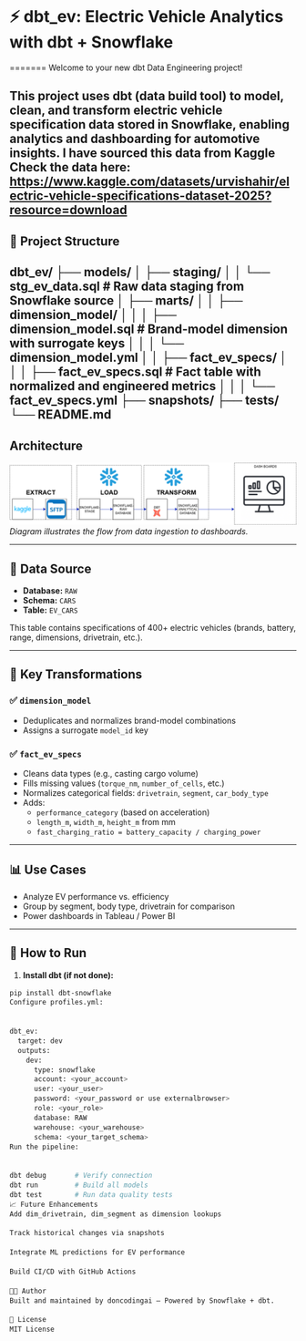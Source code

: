 # ⚡ dbt_ev: Electric Vehicle Analytics with dbt + Snowflake
=======
Welcome to your new dbt Data Engineering project!


This project uses **dbt (data build tool)** to model, clean, and transform electric vehicle specification data stored in **Snowflake**, enabling analytics and dashboarding for automotive insights.
I have sourced this data from Kaggle Check the data here:
https://www.kaggle.com/datasets/urvishahir/electric-vehicle-specifications-dataset-2025?resource=download
---

## 📁 Project Structure

dbt_ev/
├── models/
│ ├── staging/
│ │ └── stg_ev_data.sql # Raw data staging from Snowflake source
│ ├── marts/
│ │ ├── dimension_model/
│ │ │ ├── dimension_model.sql # Brand-model dimension with surrogate keys
│ │ │ └── dimension_model.yml
│ │ ├── fact_ev_specs/
│ │ │ ├── fact_ev_specs.sql # Fact table with normalized and engineered metrics
│ │ │ └── fact_ev_specs.yml
├── snapshots/
├── tests/
└── README.md
---
## Architecture
![Architecture Diagram](./DBT_ETL.png)  
*Diagram illustrates the flow from data ingestion to dashboards.*


---

## 🚗 Data Source

- **Database:** `RAW`  
- **Schema:** `CARS`  
- **Table:** `EV_CARS`

This table contains specifications of 400+ electric vehicles (brands, battery, range, dimensions, drivetrain, etc.).

---

## 🔧 Key Transformations

### ✅ `dimension_model`
- Deduplicates and normalizes brand-model combinations
- Assigns a surrogate `model_id` key

### ✅ `fact_ev_specs`
- Cleans data types (e.g., casting cargo volume)
- Fills missing values (`torque_nm`, `number_of_cells`, etc.)
- Normalizes categorical fields: `drivetrain`, `segment`, `car_body_type`
- Adds:
  - `performance_category` (based on acceleration)
  - `length_m`, `width_m`, `height_m` from mm
  - `fast_charging_ratio = battery_capacity / charging_power`

---

## 📊 Use Cases

- Analyze EV performance vs. efficiency
- Group by segment, body type, drivetrain for comparison
- Power dashboards in Tableau / Power BI

---

## 🧪 How to Run

1. **Install dbt (if not done):**

```bash
pip install dbt-snowflake
Configure profiles.yml:


dbt_ev:
  target: dev
  outputs:
    dev:
      type: snowflake
      account: <your_account>
      user: <your_user>
      password: <your_password or use externalbrowser>
      role: <your_role>
      database: RAW
      warehouse: <your_warehouse>
      schema: <your_target_schema>
Run the pipeline:


dbt debug       # Verify connection
dbt run         # Build all models
dbt test        # Run data quality tests
📈 Future Enhancements
Add dim_drivetrain, dim_segment as dimension lookups

Track historical changes via snapshots

Integrate ML predictions for EV performance

Build CI/CD with GitHub Actions

🧑‍💻 Author
Built and maintained by doncodingai — Powered by Snowflake + dbt.

📄 License
MIT License
